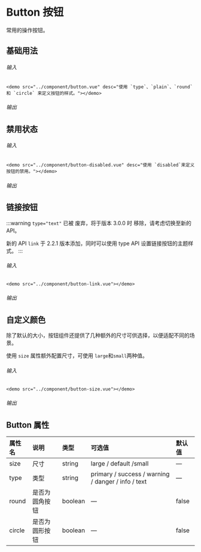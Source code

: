 # Button 按钮

常用的操作按钮。

## 基础用法

###### 输入
```
<demo src="../component/button.vue" desc="使用 `type`、`plain`、`round` 和 `circle` 来定义按钮的样式。"></demo>
```
###### 输出
<demo src="../components/button.vue" desc="使用 `type`、`plain`、`round` 和 `circle` 来定义按钮的样式。"></demo>

## 禁用状态

###### 输入
```
<demo src="../component/button-disabled.vue" desc="使用 `disabled`来定义按钮的禁用。"></demo>
```
###### 输出
<demo src="../component/button-disabled.vue" desc="使用 `disabled`来定义按钮的禁用。"></demo>

## 链接按钮

:::warning
`type="text"` 已被 废弃，将于版本 
3.0.0 时 移除，请考虑切换至新的 API。

新的 API `link` 于 
2.2.1 版本添加，同时可以使用 type API 设置链接按钮的主题样式。
:::

###### 输入
```
<demo src="../component/button-link.vue"></demo>
```
###### 输出
<demo src="../component/button-link.vue"></demo>

## 自定义颜色

除了默认的大小，按钮组件还提供了几种额外的尺寸可供选择，以便适配不同的场景。

使用 `size` 属性额外配置尺寸，可使用 `large`和`small`两种值。
###### 输入
```
<demo src="../component/button-size.vue"></demo>
```
###### 输出
<demo src="../component/button-size.vue"></demo>

## Button 属性

| 属性名        | 说明           | 类型  |可选值  |默认值  |
| :------------- |:-------------| :-----|:-----|:-----|
| size     | 尺寸 | string|large / default /small|—|
| type     | 类型 | string|primary / success / warning / danger / info / text|—|
| round     | 是否为圆角按钮 | boolean|—|false|
| circle     | 是否为圆形按钮 | boolean|—|false|

